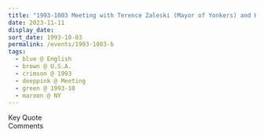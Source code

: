 ```yaml
---
title: "1993-1003 Meeting with Terence Zaleski (Mayor of Yonkers) and His Family, NY, U.S.A."
date: 2023-11-11
display_date: 
sort_date: 1993-10-03
permalink: /events/1993-1003-b
tags:
  - blue @ English
  - brown @ U.S.A.
  - crimson @ 1993
  - deeppink @ Meeting
  - green @ 1993-10
  - maroon @ NY
---
```


<wave-list>
  <list-title color="green" width="75">Key Quote</list-title>
  <list-item color="BlanchedAlmond"  width="200"></list-item>
  <list-item color="Lavender"></list-item>
  <list-item color="BlanchedAlmond"></list-item>
</wave-list>

<br>

<wave-list>
  <list-title color="green" width="75">Comments</list-title>
  <list-item color="BlanchedAlmond"  width="200"></list-item>
  <list-item color="Lavender"></list-item>
  <list-item color="BlanchedAlmond"></list-item>
</wave-list>
